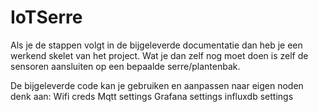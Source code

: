 # IoTSerre

Als je de stappen volgt in de bijgeleverde documentatie dan heb je een werkend skelet van het project.
Wat je dan zelf nog moet doen is zelf de sensoren aansluiten op een bepaalde serre/plantenbak.

De bijgeleverde code kan je gebruiken en aanpassen naar eigen noden
denk aan:
    Wifi creds
    Mqtt settings
    Grafana settings
    influxdb settings
